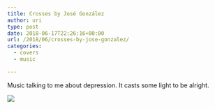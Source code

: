 ```yaml
---
title: Crosses by José González
author: uri
type: post
date: 2018-06-17T22:26:16+00:00
url: /2018/06/crosses-by-jose-gonzalez/
categories:
  - covers
  - music

---
```

Music talking to me about depression. It casts some light to be alright.

[![](http://img.youtube.com/vi/XnLDun7DYmI/0.jpg)](https://youtube.com/watch?v=XnLDun7DYmI) 